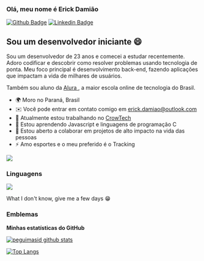 ### Olá, meu nome é Erick Damião

[![Github Badge](https://img.shields.io/badge/-Github-000?style=flat-square&logo=Github&logoColor=white&link=https://github.com/erickdds23)](https://github.com/erickdds23)
[![Linkedin Badge](https://img.shields.io/badge/-LinkedIn-blue?style=flat-square&logo=Linkedin&logoColor=white&link=https://www.linkedin.com/in/erickdds/)](https://www.linkedin.com/in/erickdds/)

Sou um desenvolvedor iniciante 😄
------------------------

Sou um desenvolvedor de 23 anos e comecei a estudar recentemente. Adoro codificar e descobrir como resolver problemas usando tecnologia de ponta. Meu foco principal é desenvolvimento back-end, fazendo aplicações que impactam a vida de milhares de usuários.

Também sou aluno da [ Alura ](https://www.alura.com.br/), a maior escola online de tecnologia do Brasil.

* 🌍 Moro no Paraná, Brasil
* ✉️ Você pode entrar em contato comigo em [ erick.damiao@outlook.com ](mailto:erick.damiao@outlook.com)
* 🚀 Atualmente estou trabalhando no [ CrowTech ](https://crowtech.digital/)
* 🧠 Estou aprendendo Javascript e linguagens de programação C
* 🤝 Estou aberto a colaborar em projetos de alto impacto na vida das pessoas
* ⚡ Amo esportes e o meu preferido é o Tracking

<a href="https://www.github.com/erickdds23" target="_blank" rel="noreferrer"><img
src="https://img.shields.io/github/followers/erickdds23?logo=github&style=for-the-badge&color=3382ed&labelColor=171717" /></a>

###  Linguagens 
<img src="https://img.shields.io/badge/javascript%20-%23323330.svg?%style=for-the-badge&logo=javascript&logoColor=%23F7DF1E"/> 

What I don't know, give me a few days 😁

###  Emblemas

<b>Minhas estatísticas do GitHub</b>


[![peguimasid github stats](https://github-readme-stats.vercel.app/api?username=erickdds23&show_icons=true&title_color=fff&icon_color=7159c1&text_color=f8f8f2&bg_color=171c24&count_private=true)](https://github.com/erickdds23)


[![Top Langs](https://github-readme-stats.vercel.app/api/top-langs/?username=erickdds23&layout=compact&title_color=fff&text_color=f8f8f2&hide=java&bg_color=171c24)](https://github.com/erickdds23)
